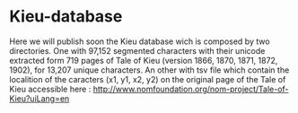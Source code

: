 # Kieu-database

Here we will publish soon the Kieu database wich is composed by two directories. One with 97,152 segmented characters with their unicode extracted form 719 pages of Tale of Kieu (version 1866, 1870, 1871, 1872, 1902), for 13,207 unique characters. An other with tsv file which contain the localition of the caracters (x1, y1, x2, y2) on the original page of the Tale of Kieu accessible here : http://www.nomfoundation.org/nom-project/Tale-of-Kieu?uiLang=en

